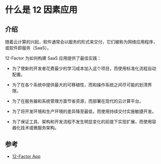 # 什么是 12 因素应用

## 介绍

随着云计算的兴起，软件通常会以服务的形式来交付，它们被称为网络应用程序，或软件即服务（SaaS）。

12-Factor 为如何构建 SaaS 应用提供了最佳实践：

- 为了使新的开发者花费最少的学习成本加入这个项目，而使用标准化流程自动配置。

- 为了在各个系统中提供最大的可移植性，而和操作系统之间尽可能的划清界限。

- 为了在服务器和系统管理方面节省资源，而部署在现代的云计算平台。

- 为了将开发环境和生产环境的差异降至最低，而使用持续交付实施敏捷开发。

- 为了保证工具、架构和开发流程不发生明显变化的前提下实现扩展，而使用容器化技术或微服务架构。

## 参考

- [12-Factor App](https://12factor.net/zh_cn/)
